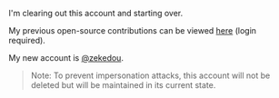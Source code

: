 I'm clearing out this account and starting over.

My previous open-source contributions can be viewed [here](https://github.com/pulls?q=is%3Apr+author%3Ac4710n) (login required).

My new account is [@zekedou](https://github.com/zekedou).

> Note:
> To prevent impersonation attacks, this account will not be deleted but will be maintained in its current state.
